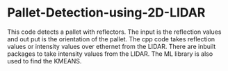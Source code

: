 # Pallet-Detection-using-2D-LIDAR
This code detects a pallet with reflectors. The input is the reflection values and out put is the orientation of the pallet.
The cpp code takes reflection values or intensity values over ethernet from the LIDAR. There are inbuilt packages to take intensity
values from the LIDAR.
The ML library is also used to find the KMEANS.
